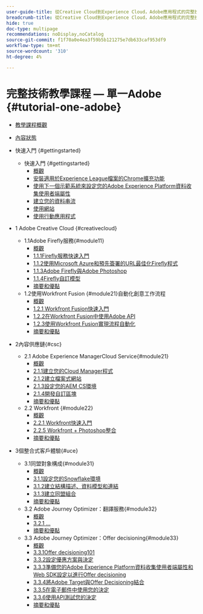 ```yaml
---
user-guide-title: 從Creative Cloud到Experience Cloud，Adobe應用程式的完整技術教學課程
breadcrumb-title: 從Creative Cloud到Experience Cloud，Adobe應用程式的完整技術教學課程
hide: true
doc-type: multipage
recommendations: noDisplay,noCatalog
source-git-commit: f1f70a0e4ea3f59b5b121275e7db633caf953df9
workflow-type: tm+mt
source-wordcount: '310'
ht-degree: 4%

---
```



# 完整技術教學課程 — 單一Adobe {#tutorial-one-adobe}

+ [教學課程概觀](/help/tutorial-one-adobe/overview.md)
+ [內容狀態](/help/tutorial-one-adobe/status.md)

+ 快速入門 {#gettingstarted}
   + 快速入門 {#gettingstarted}
      + [概觀](/help/tutorial-one-adobe/modules/getting-started/gettingstarted/getting-started.md)
      + [安裝適用於Experience League檔案的Chrome擴充功能](/help/tutorial-one-adobe/modules/getting-started/gettingstarted/ex1.md)
      + [使用下一個示範系統來設定您的Adobe Experience Platform資料收集使用者端屬性](/help/tutorial-one-adobe/modules/getting-started/gettingstarted/ex2.md)
      + [建立您的資料串流](/help/tutorial-one-adobe/modules/getting-started/gettingstarted/ex3.md)
      + [使用網站](/help/tutorial-one-adobe/modules/getting-started/gettingstarted/ex4.md)
      + [使用行動應用程式](/help/tutorial-one-adobe/modules/getting-started/gettingstarted/ex5.md)

+ 1 Adobe Creative Cloud {#creativecloud}
   + 1.1Adobe Firefly服務{#module11}
      + [概觀](/help/tutorial-one-adobe/modules/creative-cloud/module1.1/firefly-services.md)
      + [1.1.1Firefly服務快速入門](/help/tutorial-one-adobe/modules/creative-cloud/module1.1/ex1.md)
      + [1.1.2使用Microsoft Azure和預先簽署的URL最佳化Firefly程式](/help/tutorial-one-adobe/modules/creative-cloud/module1.1/ex2.md)
      + [1.1.3Adobe Firefly與Adobe Photoshop](/help/tutorial-one-adobe/modules/creative-cloud/module1.1/ex3.md)
      + [1.1.4Firefly自訂模型](/help/tutorial-one-adobe/modules/creative-cloud/module1.1/ex4.md)
      + [摘要和優點](/help/tutorial-one-adobe/modules/creative-cloud/module1.1/summary.md)
   + 1.2使用Workfront Fusion {#module21}自動化創意工作流程
      + [概觀](/help/tutorial-one-adobe/modules/creative-cloud/module1.2/automation.md)
      + [1.2.1 Workfront Fusion快速入門](/help/tutorial-one-adobe/modules/creative-cloud/module1.2/ex1.md)
      + [1.2.2在Workfront Fusion中使用Adobe API](/help/tutorial-one-adobe/modules/creative-cloud/module1.2/ex2.md)
      + [1.2.3使用Workfront Fusion實現流程自動化](/help/tutorial-one-adobe/modules/creative-cloud/module1.2/ex3.md)
      + [摘要和優點](/help/tutorial-one-adobe/modules/creative-cloud/module1.2/summary.md)

+ 2內容供應鏈{#csc}
   + 2.1 Adobe Experience ManagerCloud Service{#module21}
      + [概觀](/help/tutorial-one-adobe/modules/csc/module2.1/aemcs.md)
      + [2.1.1建立您的Cloud Manager程式](/help/tutorial-one-adobe/modules/csc/module2.1/ex1.md)
      + [2.1.2建立檔案式網站](/help/tutorial-one-adobe/modules/csc/module2.1/ex2.md)
      + [2.1.3設定您的AEM CS環境](/help/tutorial-one-adobe/modules/csc/module2.1/ex3.md)
      + [2.1.4開發自訂區塊](/help/tutorial-one-adobe/modules/csc/module2.1/ex4.md)
      + [摘要和優點](/help/tutorial-one-adobe/modules/csc/module2.1/summary.md)
   + 2.2 Workfront {#module22}
      + [概觀](/help/tutorial-one-adobe/modules/csc/module2.2/workfront.md)
      + [2.2.1 Workfront快速入門](/help/tutorial-one-adobe/modules/csc/module2.2/ex1.md)
      + [2.2.5 Workfront + Photoshop整合](/help/tutorial-one-adobe/modules/csc/module2.2/ex5.md)
      + [摘要和優點](/help/tutorial-one-adobe/modules/csc/module2.2/summary.md)

+ 3個整合式客戶體驗{#uce}
   + 3.1同盟對象構成{#module31}
      + [概觀](/help/tutorial-one-adobe/modules/uce/module3.1/fac.md)
      + [3.1.1設定您的Snowflake環境](/help/tutorial-one-adobe/modules/uce/module3.1/ex1.md)
      + [3.1.2建立結構描述、資料模型和連結](/help/tutorial-one-adobe/modules/uce/module3.1/ex2.md)
      + [3.1.3建立同盟組合](/help/tutorial-one-adobe/modules/uce/module3.1/ex3.md)
      + [摘要和優點](/help/tutorial-one-adobe/modules/uce/module3.1/summary.md)
   + 3.2 Adobe Journey Optimizer：翻譯服務{#module32}
      + [概觀](/help/tutorial-one-adobe/modules/uce/module3.2/ajotranslationsvcs.md)
      + [3.2.1 ...](/help/tutorial-one-adobe/modules/uce/module3.2/ex1.md)
      + [摘要和優點](/help/tutorial-one-adobe/modules/uce/module3.2/summary.md)
   + 3.3 Adobe Journey Optimizer：Offer decisioning{#module33}
      + [概觀](/help/tutorial-one-adobe/modules/uce/module3.3/offer-decisioning.md)
      + [3.3.1Offer decisioning101](/help/tutorial-one-adobe/modules/uce/module3.3/ex1.md)
      + [3.3.2設定優惠方案與決定](/help/tutorial-one-adobe/modules/uce/module3.3/ex2.md)
      + [3.3.3準備您的Adobe Experience Platform資料收集使用者端屬性和Web SDK設定以進行Offer decisioning](/help/tutorial-one-adobe/modules/uce/module3.3/ex3.md)
      + [3.3.4將Adobe Target與Offer Decisioning結合](/help/tutorial-one-adobe/modules/uce/module3.3/ex4.md)
      + [3.3.5在電子郵件中使用您的決定](/help/tutorial-one-adobe/modules/uce/module3.3/ex5.md)
      + [3.3.6使用API測試您的決定](/help/tutorial-one-adobe/modules/uce/module3.3/ex6.md)
      + [摘要和優點](/help/tutorial-one-adobe/modules/uce/module3.3/summary.md)

